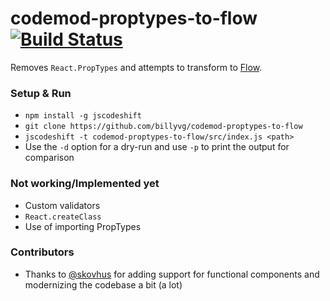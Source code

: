 # codemod-proptypes-to-flow [![Build Status](https://travis-ci.org/billyvg/codemod-proptypes-to-flow.svg?branch=master)](https://travis-ci.org/billyvg/codemod-proptypes-to-flow)
Removes `React.PropTypes` and attempts to transform to [Flow](http://flow.org/).

### Setup & Run
  * `npm install -g jscodeshift`
  * `git clone https://github.com/billyvg/codemod-proptypes-to-flow`
  * `jscodeshift -t codemod-proptypes-to-flow/src/index.js <path>`
  * Use the `-d` option for a dry-run and use `-p` to print the output
    for comparison

### Not working/Implemented yet
  * Custom validators
  * `React.createClass`
  * Use of importing PropTypes

### Contributors
  * Thanks to [@skovhus](https://github.com/skovhus) for adding support for functional components and modernizing the codebase a bit (a lot)
